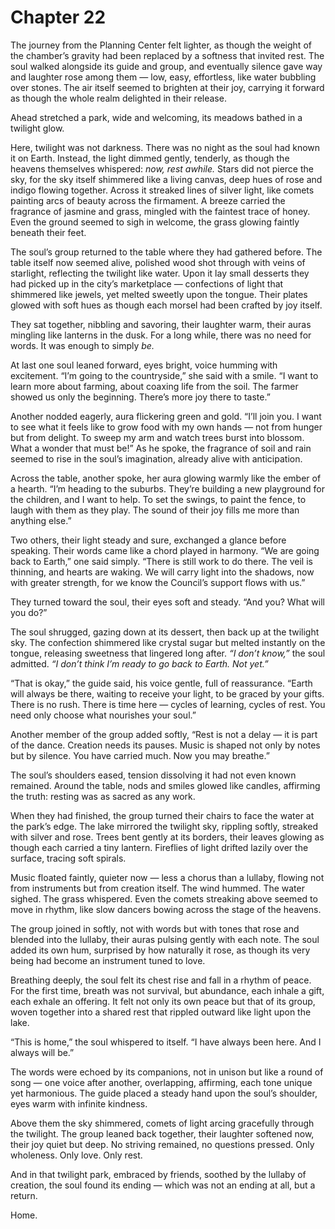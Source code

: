 # Chapter 22

The journey from the Planning Center felt lighter, as though the weight of the chamber’s gravity had been replaced by a softness that invited rest. The soul walked alongside its guide and group, and eventually silence gave way and laughter rose among them — low, easy, effortless, like water bubbling over stones. The air itself seemed to brighten at their joy, carrying it forward as though the whole realm delighted in their release.

Ahead stretched a park, wide and welcoming, its meadows bathed in a twilight glow.

Here, twilight was not darkness. There was no night as the soul had known it on Earth. Instead, the light dimmed gently, tenderly, as though the heavens themselves whispered: *now, rest awhile.* Stars did not pierce the sky, for the sky itself shimmered like a living canvas, deep hues of rose and indigo flowing together. Across it streaked lines of silver light, like comets painting arcs of beauty across the firmament. A breeze carried the fragrance of jasmine and grass, mingled with the faintest trace of honey. Even the ground seemed to sigh in welcome, the grass glowing faintly beneath their feet.

The soul’s group returned to the table where they had gathered before. The table itself now seemed alive, polished wood shot through with veins of starlight, reflecting the twilight like water. Upon it lay small desserts they had picked up in the city’s marketplace — confections of light that shimmered like jewels, yet melted sweetly upon the tongue. Their plates glowed with soft hues as though each morsel had been crafted by joy itself.

They sat together, nibbling and savoring, their laughter warm, their auras mingling like lanterns in the dusk. For a long while, there was no need for words. It was enough to simply *be.*

At last one soul leaned forward, eyes bright, voice humming with excitement. “I’m going to the countryside,” she said with a smile. “I want to learn more about farming, about coaxing life from the soil. The farmer showed us only the beginning. There’s more joy there to taste.”

Another nodded eagerly, aura flickering green and gold. “I’ll join you. I want to see what it feels like to grow food with my own hands — not from hunger but from delight. To sweep my arm and watch trees burst into blossom. What a wonder that must be!” As he spoke, the fragrance of soil and rain seemed to rise in the soul’s imagination, already alive with anticipation.

Across the table, another spoke, her aura glowing warmly like the ember of a hearth. “I’m heading to the suburbs. They’re building a new playground for the children, and I want to help. To set the swings, to paint the fence, to laugh with them as they play. The sound of their joy fills me more than anything else.”

Two others, their light steady and sure, exchanged a glance before speaking. Their words came like a chord played in harmony. “We are going back to Earth,” one said simply. “There is still work to do there. The veil is thinning, and hearts are waking. We will carry light into the shadows, now with greater strength, for we know the Council’s support flows with us.”

They turned toward the soul, their eyes soft and steady. “And you? What will you do?”

The soul shrugged, gazing down at its dessert, then back up at the twilight sky. The confection shimmered like crystal sugar but melted instantly on the tongue, releasing sweetness that lingered long after. *“I don’t know,”* the soul admitted. *“I don’t think I’m ready to go back to Earth. Not yet.”*

“That is okay,” the guide said, his voice gentle, full of reassurance. “Earth will always be there, waiting to receive your light, to be graced by your gifts. There is no rush. There is time here — cycles of learning, cycles of rest. You need only choose what nourishes your soul.”

Another member of the group added softly, “Rest is not a delay — it is part of the dance. Creation needs its pauses. Music is shaped not only by notes but by silence. You have carried much. Now you may breathe.”

The soul’s shoulders eased, tension dissolving it had not even known remained. Around the table, nods and smiles glowed like candles, affirming the truth: resting was as sacred as any work.

When they had finished, the group turned their chairs to face the water at the park’s edge. The lake mirrored the twilight sky, rippling softly, streaked with silver and rose. Trees bent gently at its borders, their leaves glowing as though each carried a tiny lantern. Fireflies of light drifted lazily over the surface, tracing soft spirals.

Music floated faintly, quieter now — less a chorus than a lullaby, flowing not from instruments but from creation itself. The wind hummed. The water sighed. The grass whispered. Even the comets streaking above seemed to move in rhythm, like slow dancers bowing across the stage of the heavens.

The group joined in softly, not with words but with tones that rose and blended into the lullaby, their auras pulsing gently with each note. The soul added its own hum, surprised by how naturally it rose, as though its very being had become an instrument tuned to love.

Breathing deeply, the soul felt its chest rise and fall in a rhythm of peace. For the first time, breath was not survival, but abundance, each inhale a gift, each exhale an offering. It felt not only its own peace but that of its group, woven together into a shared rest that rippled outward like light upon the lake.

“This is home,” the soul whispered to itself. “I have always been here. And I always will be.”

The words were echoed by its companions, not in unison but like a round of song — one voice after another, overlapping, affirming, each tone unique yet harmonious. The guide placed a steady hand upon the soul’s shoulder, eyes warm with infinite kindness.

Above them the sky shimmered, comets of light arcing gracefully through the twilight. The group leaned back together, their laughter softened now, their joy quiet but deep. No striving remained, no questions pressed. Only wholeness. Only love. Only rest.

And in that twilight park, embraced by friends, soothed by the lullaby of creation, the soul found its ending — which was not an ending at all, but a return.

Home.
